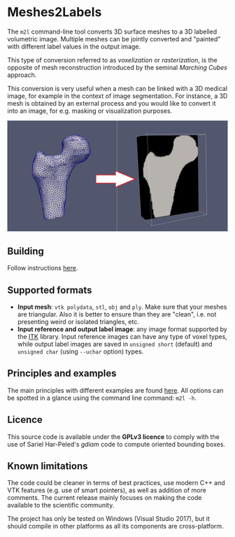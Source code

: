 # Meshes2Labels
The `m2l` command-line tool converts 3D surface meshes to a 3D labelled volumetric image. Multiple meshes can be jointly converted and "painted" with different label values in the output image.

This type of conversion referred to as _voxelization_ or _rasterization_, is the opposite of mesh reconstruction introduced by the seminal _Marching Cubes_ approach.

This conversion is very useful when a mesh can be linked with a 3D medical image, for example in the context of image segmentation. For instance, a 3D mesh is obtained by an external process and you would like to convert it into an image, for e.g. masking or visualization purposes.

![overview](pics/overview.jpg)

## Building

Follow instructions [here](building.md).

## Supported formats
* **Input mesh**: `vtk polydata`, `stl`, `obj` and `ply`. Make sure that your meshes are triangular. Also it is better to ensure than they are "clean", i.e. not presenting weird or isolated triangles, etc.
* **Input reference and output label image**: any image format supported by the [ITK](https://itk.org/) library. Input reference images can have any type of voxel types, while output label images are saved in `unsigned short` (default) and `unsigned char` (using `--uchar` option) types.

## Principles and examples

The main principles with different examples are found [here](examples.md). All options can be spotted in a glance using the command line command: `m2l -h`.

## Licence

This source code is available under the **GPLv3 licence** to comply with the use of Sariel Har-Peled's _gdiam_ code to compute oriented bounding boxes.

## Known limitations

The code could be cleaner in terms of best practices, use modern C++ and VTK features (e.g. use of smart pointers), as well as addition of more comments. The current release mainly focuses on making the code available to the scientific community.

The project has only be tested on Windows (Visual Studio 2017), but it should compile in other platforms as all its components are cross-platform.
